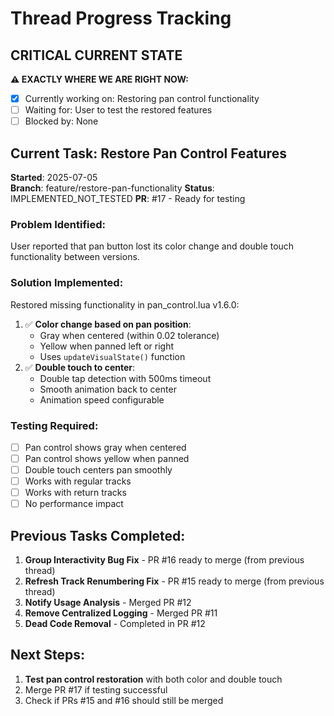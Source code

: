 # Thread Progress Tracking

## CRITICAL CURRENT STATE
**⚠️ EXACTLY WHERE WE ARE RIGHT NOW:**
- [x] Currently working on: Restoring pan control functionality
- [ ] Waiting for: User to test the restored features
- [ ] Blocked by: None

## Current Task: Restore Pan Control Features
**Started**: 2025-07-05  
**Branch**: feature/restore-pan-functionality
**Status**: IMPLEMENTED_NOT_TESTED
**PR**: #17 - Ready for testing

### Problem Identified:
User reported that pan button lost its color change and double touch functionality between versions.

### Solution Implemented:
Restored missing functionality in pan_control.lua v1.6.0:
1. ✅ **Color change based on pan position**:
   - Gray when centered (within 0.02 tolerance)
   - Yellow when panned left or right
   - Uses `updateVisualState()` function
2. ✅ **Double touch to center**:
   - Double tap detection with 500ms timeout
   - Smooth animation back to center
   - Animation speed configurable

### Testing Required:
- [ ] Pan control shows gray when centered
- [ ] Pan control shows yellow when panned
- [ ] Double touch centers pan smoothly
- [ ] Works with regular tracks
- [ ] Works with return tracks
- [ ] No performance impact

## Previous Tasks Completed:
1. **Group Interactivity Bug Fix** - PR #16 ready to merge (from previous thread)
2. **Refresh Track Renumbering Fix** - PR #15 ready to merge (from previous thread)
3. **Notify Usage Analysis** - Merged PR #12
4. **Remove Centralized Logging** - Merged PR #11
5. **Dead Code Removal** - Completed in PR #12

## Next Steps:
1. **Test pan control restoration** with both color and double touch
2. Merge PR #17 if testing successful
3. Check if PRs #15 and #16 should still be merged